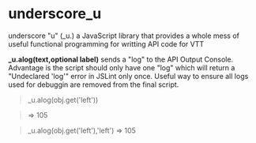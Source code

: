 # underscore_u
underscore "u" (_u.) a JavaScript library that provides a whole mess of useful functional programming for writting API code for VTT

**_u.alog(text,optional label)**
sends a "log" to the API Output Console. Advantage is the script should only have one "log" which will return a "Undeclared 'log'" error in JSLint only once. Useful way to ensure all logs used for debuggin are removed from the final script.
> _u.alog(obj.get('left'))

> => 105


> _u.alog(obj.get('left'),'left')
> => 105
